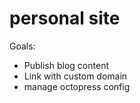 personal site
=====================

Goals: 
* Publish blog content 
* Link with custom domain
* manage octopress config

